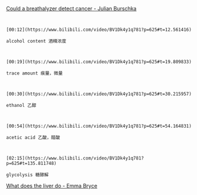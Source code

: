 [Could a breathalyzer detect cancer - Julian Burschka](https://www.bilibili.com/video/BV1Dk4y1q781?p=625)

```ad-note


[00:12](https://www.bilibili.com/video/BV1Dk4y1q781?p=625#t=12.561416)

alcohol content 酒精浓度

```

```ad-note


[00:19](https://www.bilibili.com/video/BV1Dk4y1q781?p=625#t=19.809833)

trace amount 痕量，微量

```

```ad-note


[00:30](https://www.bilibili.com/video/BV1Dk4y1q781?p=625#t=30.215957)

ethanol 乙醇

```

```ad-note


[00:54](https://www.bilibili.com/video/BV1Dk4y1q781?p=625#t=54.164831)

acetic acid 乙酸，醋酸

```

```ad-note


[02:15](https://www.bilibili.com/video/BV1Dk4y1q781?p=625#t=135.811748)

glycolysis 糖酵解

```

[What does the liver do - Emma Bryce](https://www.bilibili.com/video/BV1Dk4y1q781?p=626)
